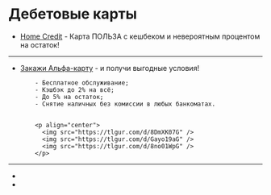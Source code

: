 # **Дебетовые карты**

- [Home Credit](https://bit-ly.ru/dozIy) - Карта ПОЛЬЗА с кешбеком и невероятным процентом на остаток!

***

- [Закажи Альфа-карту](https://bit-ly.ru/0LIPT) - и получи выгодные условия!

          - Бесплатное обслуживание;
          - Кэшбэк до 2% на всё;
          - До 5% на остаток;
          - Снятие наличных без комиссии в любых банкоматах.


          <p align="center">
            <img src="https://tlgur.com/d/8DmXK07G" />
            <img src="https://tlgur.com/d/Gayo19aG" />
            <img src="https://tlgur.com/d/8no01WpG" />
          </p>




***


- []()
- []()
